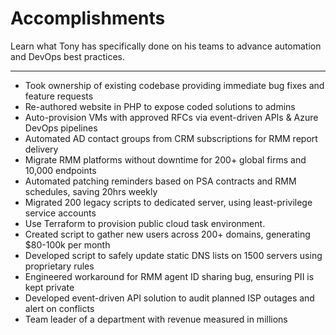 # Accomplishments
Learn what Tony has specifically done on his teams to advance automation and DevOps best practices.

---
* Took ownership of existing codebase providing immediate bug fixes and feature requests 
* Re-authored website in PHP to expose coded solutions to admins
* Auto-provision VMs with approved RFCs via event-driven APIs & Azure DevOps pipelines
* Automated AD contact groups from CRM subscriptions for RMM report delivery 
* Migrate RMM platforms without downtime for 200+ global firms and 10,000 endpoints 
* Automated patching reminders based on PSA contracts and RMM schedules, saving 20hrs weekly 
* Migrated 200 legacy scripts to dedicated server, using least-privilege service accounts 
* Use Terraform to provision public cloud task environment.
* Created script to gather new users across 200+ domains, generating $80-100k per month 
* Developed script to safely update static DNS lists on 1500 servers using proprietary rules 
* Engineered workaround for RMM agent ID sharing bug, ensuring PII is kept private 
* Developed event-driven API solution to audit planned ISP outages and alert on conflicts  
* Team leader of a department with revenue measured in millions 
